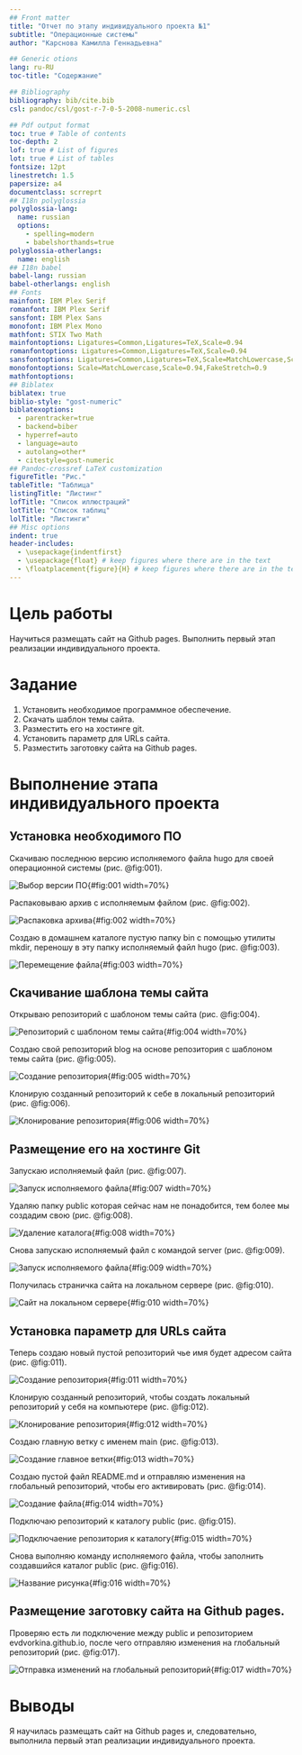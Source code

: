 ```yaml
---
## Front matter
title: "Отчет по этапу индивидуального проекта №1"
subtitle: "Операционные системы"
author: "Карснова Камилла Геннадьевна"

## Generic otions
lang: ru-RU
toc-title: "Содержание"

## Bibliography
bibliography: bib/cite.bib
csl: pandoc/csl/gost-r-7-0-5-2008-numeric.csl

## Pdf output format
toc: true # Table of contents
toc-depth: 2
lof: true # List of figures
lot: true # List of tables
fontsize: 12pt
linestretch: 1.5
papersize: a4
documentclass: scrreprt
## I18n polyglossia
polyglossia-lang:
  name: russian
  options:
	- spelling=modern
	- babelshorthands=true
polyglossia-otherlangs:
  name: english
## I18n babel
babel-lang: russian
babel-otherlangs: english
## Fonts
mainfont: IBM Plex Serif
romanfont: IBM Plex Serif
sansfont: IBM Plex Sans
monofont: IBM Plex Mono
mathfont: STIX Two Math
mainfontoptions: Ligatures=Common,Ligatures=TeX,Scale=0.94
romanfontoptions: Ligatures=Common,Ligatures=TeX,Scale=0.94
sansfontoptions: Ligatures=Common,Ligatures=TeX,Scale=MatchLowercase,Scale=0.94
monofontoptions: Scale=MatchLowercase,Scale=0.94,FakeStretch=0.9
mathfontoptions:
## Biblatex
biblatex: true
biblio-style: "gost-numeric"
biblatexoptions:
  - parentracker=true
  - backend=biber
  - hyperref=auto
  - language=auto
  - autolang=other*
  - citestyle=gost-numeric
## Pandoc-crossref LaTeX customization
figureTitle: "Рис."
tableTitle: "Таблица"
listingTitle: "Листинг"
lofTitle: "Список иллюстраций"
lotTitle: "Список таблиц"
lolTitle: "Листинги"
## Misc options
indent: true
header-includes:
  - \usepackage{indentfirst}
  - \usepackage{float} # keep figures where there are in the text
  - \floatplacement{figure}{H} # keep figures where there are in the text
---
```


# Цель работы

Научиться размещать сайт на Github pages. Выполнить первый этап реализации индивидуального проекта.

# Задание


1. Установить необходимое программное обеспечение.
2. Скачать шаблон темы сайта.
3. Разместить его на хостинге git.
4. Установить параметр для URLs сайта.
5. Разместить заготовку сайта на Github pages.


# Выполнение этапа индивидуального проекта

## Установка необходимого ПО

Скачиваю последнюю версию исполняемого файла hugo для своей операционной системы (рис. @fig:001).

![Выбор версии ПО](image/1.jpg){#fig:001 width=70%}

Распаковываю архив с исполняемым файлом (рис. @fig:002).

![Распаковка архива](image/2.jpg){#fig:002 width=70%}

Создаю в домашнем каталоге пустую папку bin с помощью утилиты mkdir, переношу в эту папку исполняемый файл hugo (рис. @fig:003).

![Перемещение файла](image/3.jpg){#fig:003 width=70%}

## Скачивание шаблона темы сайта

Открываю репозиторий с шаблоном темы сайта (рис. @fig:004).

![Репозиторий с шаблоном темы сайта](image/4.jpg){#fig:004 width=70%}

Создаю свой репозиторий blog на основе репозитория с шаблоном темы сайта (рис. @fig:005).

![Создание репозитория](image/5.jpg){#fig:005 width=70%}

Клонирую созданный репозиторий к себе в локальный репозиторий (рис. @fig:006).

![Клонирование репозитория](image/6.jpg){#fig:006 width=70%}

## Размещение его на хостинге Git

Запускаю исполняемый файл (рис. @fig:007).

![Запуск исполняемого файла](image/7.jpg){#fig:007 width=70%}

Удаляю папку public которая сейчас нам не понадобится, тем более мы создадим свою (рис. @fig:008).

![Удаление каталога](image/8.jpg){#fig:008 width=70%}

Снова запускаю исполняемый файл с командой server (рис. @fig:009).

![Запуск исполняемого файла](image/9.jpg){#fig:009 width=70%}

Получилась страничка сайта на локальном сервере (рис. @fig:010).

![Сайт на локальном сервере](image/10.jpg){#fig:010 width=70%}

## Установка параметр для URLs сайта

Теперь создаю новый пустой репозиторий чье имя будет адресом сайта (рис. @fig:011).

![Создание репозитория](image/11.jpg){#fig:011 width=70%}

Клонирую созданный репозиторий, чтобы создать локальный репозиторий у себя на компьютере (рис. @fig:012).

![Клонирование репозитория](image/12.jpg){#fig:012 width=70%}

Создаю главную ветку с именем main (рис. @fig:013).

![Создание главное ветки](image/13.jpg){#fig:013 width=70%}

Создаю пустой файл README.md и отправляю изменения на глобальный репозиторий, чтобы его активировать (рис. @fig:014).

![Создание файла](image/14.jpg){#fig:014 width=70%}

Подключаю репозиторий к каталогу public (рис. @fig:015).

![Подключаение репозитория к каталогу](image/15.jpg){#fig:015 width=70%}

Снова выполняю команду исполняемого файла, чтобы заполнить создавшийся каталог public (рис. @fig:016).

![Название рисунка](image/16.jpg){#fig:016 width=70%}

## Размещение заготовку сайта на Github pages.

Проверяю есть ли подключение между public и репозиторием evdvorkina.github.io, после чего отправляю изменения на глобальный репозиторий (рис. @fig:017).

![Отправка изменений на глобальный репозиторий](image/17.jpg){#fig:017 width=70%}

# Выводы

Я научилась размещать сайт на Github pages и, следовательно, выполнила первый этап реализации индивидуального проекта.
